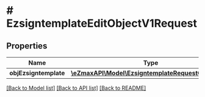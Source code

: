# # EzsigntemplateEditObjectV1Request

## Properties

Name | Type | Description | Notes
------------ | ------------- | ------------- | -------------
**objEzsigntemplate** | [**\eZmaxAPI\Model\EzsigntemplateRequestCompound**](EzsigntemplateRequestCompound.md) |  |

[[Back to Model list]](../../README.md#models) [[Back to API list]](../../README.md#endpoints) [[Back to README]](../../README.md)
